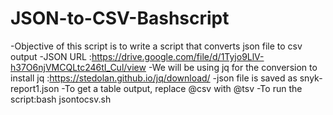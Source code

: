 # JSON-to-CSV-Bashscript
-Objective of this script is to write a script that converts json file to csv output
-JSON URL :https://drive.google.com/file/d/1Tyjo9LlV-h37O6njVMCQLtc246tI_Cul/view
-We will be using jq for the conversion to install jq :https://stedolan.github.io/jq/download/
-json file is saved as snyk-report1.json
-To get a table output, replace @csv with @tsv
-To run the script:bash jsontocsv.sh
